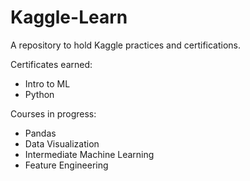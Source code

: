 # Kaggle-Learn
A repository to hold Kaggle practices and certifications.

Certificates earned:
- Intro to ML
- Python

Courses in progress:
- Pandas
- Data Visualization
- Intermediate Machine Learning
- Feature Engineering



